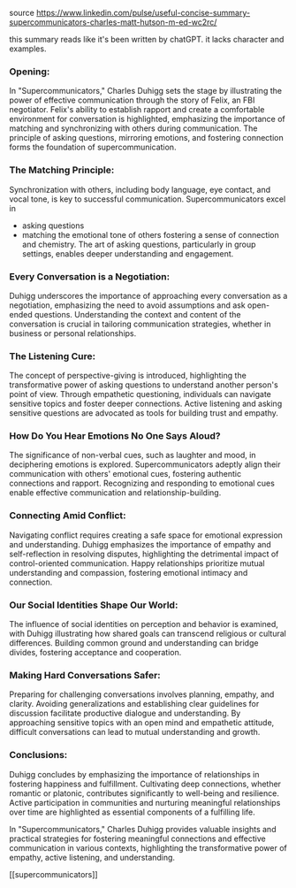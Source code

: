 source https://www.linkedin.com/pulse/useful-concise-summary-supercommunicators-charles-matt-hutson-m-ed-wc2rc/

this summary reads like it's been written by chatGPT. it lacks character and examples.
### Opening:

In "Supercommunicators," Charles Duhigg sets the stage by illustrating the power of effective communication through the story of Felix, an FBI negotiator. Felix's ability to establish rapport and create a comfortable environment for conversation is highlighted, emphasizing the importance of matching and synchronizing with others during communication. The principle of asking questions, mirroring emotions, and fostering connection forms the foundation of supercommunication.

### The Matching Principle:

Synchronization with others, including body language, eye contact, and vocal tone, is key to successful communication. Supercommunicators excel in 
- asking questions 
- matching the emotional tone of others
fostering a sense of connection and chemistry. The art of asking questions, particularly in group settings, enables deeper understanding and engagement.

### Every Conversation is a Negotiation:

Duhigg underscores the importance of approaching every conversation as a negotiation, emphasizing the need to avoid assumptions and ask open-ended questions. Understanding the context and content of the conversation is crucial in tailoring communication strategies, whether in business or personal relationships.

### The Listening Cure:

The concept of perspective-giving is introduced, highlighting the transformative power of asking questions to understand another person's point of view. Through empathetic questioning, individuals can navigate sensitive topics and foster deeper connections. Active listening and asking sensitive questions are advocated as tools for building trust and empathy.

### How Do You Hear Emotions No One Says Aloud?

The significance of non-verbal cues, such as laughter and mood, in deciphering emotions is explored. Supercommunicators adeptly align their communication with others' emotional cues, fostering authentic connections and rapport. Recognizing and responding to emotional cues enable effective communication and relationship-building.

### Connecting Amid Conflict:

Navigating conflict requires creating a safe space for emotional expression and understanding. Duhigg emphasizes the importance of empathy and self-reflection in resolving disputes, highlighting the detrimental impact of control-oriented communication. Happy relationships prioritize mutual understanding and compassion, fostering emotional intimacy and connection.

### Our Social Identities Shape Our World:

The influence of social identities on perception and behavior is examined, with Duhigg illustrating how shared goals can transcend religious or cultural differences. Building common ground and understanding can bridge divides, fostering acceptance and cooperation.

### Making Hard Conversations Safer:

Preparing for challenging conversations involves planning, empathy, and clarity. Avoiding generalizations and establishing clear guidelines for discussion facilitate productive dialogue and understanding. By approaching sensitive topics with an open mind and empathetic attitude, difficult conversations can lead to mutual understanding and growth.

### Conclusions:

Duhigg concludes by emphasizing the importance of relationships in fostering happiness and fulfillment. Cultivating deep connections, whether romantic or platonic, contributes significantly to well-being and resilience. Active participation in communities and nurturing meaningful relationships over time are highlighted as essential components of a fulfilling life.

In "Supercommunicators," Charles Duhigg provides valuable insights and practical strategies for fostering meaningful connections and effective communication in various contexts, highlighting the transformative power of empathy, active listening, and understanding.

[[supercommunicators]]
